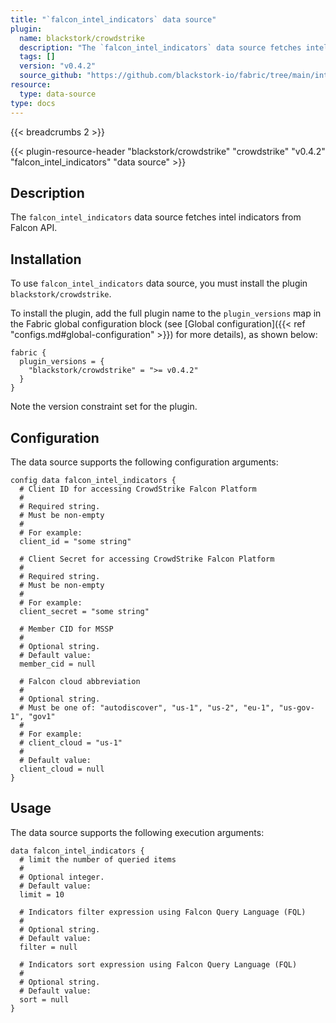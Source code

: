 ```yaml
---
title: "`falcon_intel_indicators` data source"
plugin:
  name: blackstork/crowdstrike
  description: "The `falcon_intel_indicators` data source fetches intel indicators from Falcon API"
  tags: []
  version: "v0.4.2"
  source_github: "https://github.com/blackstork-io/fabric/tree/main/internal/crowdstrike/"
resource:
  type: data-source
type: docs
---
```


{{< breadcrumbs 2 >}}

{{< plugin-resource-header "blackstork/crowdstrike" "crowdstrike" "v0.4.2" "falcon_intel_indicators" "data source" >}}

## Description
The `falcon_intel_indicators` data source fetches intel indicators from Falcon API.

## Installation

To use `falcon_intel_indicators` data source, you must install the plugin `blackstork/crowdstrike`.

To install the plugin, add the full plugin name to the `plugin_versions` map in the Fabric global configuration block (see [Global configuration]({{< ref "configs.md#global-configuration" >}}) for more details), as shown below:

```hcl
fabric {
  plugin_versions = {
    "blackstork/crowdstrike" = ">= v0.4.2"
  }
}
```

Note the version constraint set for the plugin.

## Configuration

The data source supports the following configuration arguments:

```hcl
config data falcon_intel_indicators {
  # Client ID for accessing CrowdStrike Falcon Platform
  #
  # Required string.
  # Must be non-empty
  #
  # For example:
  client_id = "some string"

  # Client Secret for accessing CrowdStrike Falcon Platform
  #
  # Required string.
  # Must be non-empty
  #
  # For example:
  client_secret = "some string"

  # Member CID for MSSP
  #
  # Optional string.
  # Default value:
  member_cid = null

  # Falcon cloud abbreviation
  #
  # Optional string.
  # Must be one of: "autodiscover", "us-1", "us-2", "eu-1", "us-gov-1", "gov1"
  #
  # For example:
  # client_cloud = "us-1"
  #
  # Default value:
  client_cloud = null
}
```

## Usage

The data source supports the following execution arguments:

```hcl
data falcon_intel_indicators {
  # limit the number of queried items
  #
  # Optional integer.
  # Default value:
  limit = 10

  # Indicators filter expression using Falcon Query Language (FQL)
  #
  # Optional string.
  # Default value:
  filter = null

  # Indicators sort expression using Falcon Query Language (FQL)
  #
  # Optional string.
  # Default value:
  sort = null
}
```